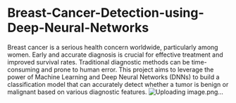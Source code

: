 # Breast-Cancer-Detection-using-Deep-Neural-Networks
Breast cancer is a serious health concern worldwide, particularly among women. Early and accurate diagnosis is crucial for effective treatment and improved survival rates. Traditional diagnostic methods can be time-consuming and prone to human error. This project aims to leverage the power of Machine Learning and Deep Neural Networks (DNNs) to build a classification model that can accurately detect whether a tumor is benign or malignant based on various diagnostic features.
![Uploading image.png…]()
